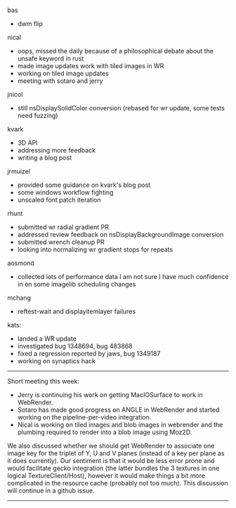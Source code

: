 bas
* dwm flip



nical
* oops, missed the daily because of a philosophical debate about the unsafe keyword in rust
* made image updates work with tiled images in WR
* working on tiled image updates
* meeting with sotaro and jerry



jnicol
* still nsDisplaySolidColor conversion (rebased for wr update, some tests need fuzzing)



kvark
* 3D API
* addressing more feedback
* writing a blog post



jrmuizel
* provided some guidance on kvark's blog post
* some windows workflow fighting
* unscaled font patch iteration



rhunt
* submitted wr radial gradient PR
* addressed review feedback on nsDisplayBackgroundImage conversion
* submitted wrench cleanup PR
* looking into normalizing wr gradient stops for repeats



aosmond
* collected lots of performance data I am not sure I have much confidence in on some imagelib scheduling changes



mchang
* reftest-wait and displayitemlayer failures



kats:
* landed a WR update
* investigated bug 1348694, bug 483868
* fixed a regression reported by jaws, bug 1349187
* working on synaptics hack

________________




Short meeting this week:


- Jerry is continuing his work on getting MacIOSurface to work in WebRender.
- Sotaro has made good progress on ANGLE in WebRender and started working on the pipeline-per-video integration.
- Nical is working on tiled images and blob images in webrender and the plumbing required to render into a blob image using Moz2D.



We also discussed whether we should get WebRender to associate one image key for the triplet of Y, U and V planes (instead of a key per plane as it does currently). Our sentiment is that it would be less error prone and would facilitate gecko integration (the latter bundles the 3 textures in one logical TextureClient/Host), however it would make things a bit more complicated in the resource cache (probably not too much). This discussion will continue in a github issue.
________________


